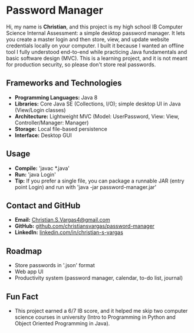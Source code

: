 # Password Manager

Hi, my name is **Christian**, and this project is my high school IB Computer Science Internal Assessment: a simple desktop password manager. It lets you create a master login and then store, view, and update website credentials locally on your computer. I built it because I wanted an offline tool I fully understood end-to-end while practicing Java fundamentals and basic software design (MVC). This is a learning project, and it is not meant for production security, so please don't store real passwords.

## Frameworks and Technologies
- **Programming Languages:** Java 8
- **Libraries:** Core Java SE (Collections, I/O); simple desktop UI in Java (View/Login classes)
- **Architecture:** Lightweight MVC (Model: UserPassword, View: View, Controller/Manager: Manager)
- **Storage:** Local file-based persistence
- **Interface:** Desktop GUI

## Usage
- **Compile:** 'javac *.java'
- **Run:** 'java Login'
- **Tip:** If you prefer a single file, you can package a runnable JAR (entry point Login) and run with 'java -jar password-manager.jar'

## Contact and GitHub
- **Email:** Christian.S.Vargas4@gmail.com
- **GitHub:** [github.com/christiansvargas/password-manager](https://github.com/christiansvargas/password-manager)
- **LinkedIn:** [linkedin.com/in/christian-s-vargas](https://www.linkedin.com/in/christian-s-vargas)

## Roadmap
- Store passwords in '.json' format
- Web app UI
- Productivity system (password manager, calendar, to-do list, journal)

## Fun Fact
- This project earned a 6/7 IB score, and it helped me skip two computer science courses in university (Intro to Programming in Python and Object Oriented Programming in Java).
